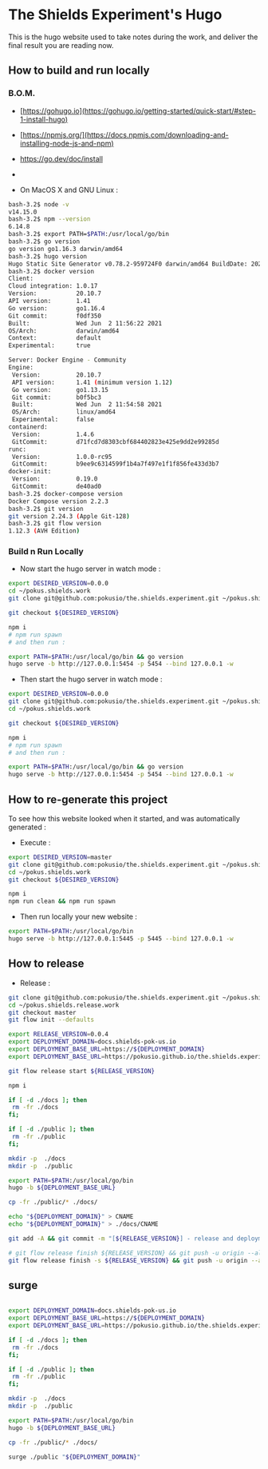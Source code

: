 # The Shields Experiment's Hugo


This is the hugo website used to take notes during the work, and deliver the final result you are reading now.


<!--


One day, i learned how quickly you can set up a visitor counter using `visitor-badge.glitch.me`.

That Day, I realized how beautifully powerful the badge pattern can be: try implement a visitor counter yourself, from scratch, that can count visits with a different counter for every page...

All in all, this work is about designing an architecture for a static website :
* the static website is managed with one of the following CMS :
  * `hugo`
  * `Gatsby`
  * `Directus`

## Architecture

![Architecture big pic](./documentation/images/architecture/architecture-all.drawio.png)

 -->



## How to build and run locally

### B.O.M.

* [https://gohugo.io](https://gohugo.io/getting-started/quick-start/#step-1-install-hugo)
* [https://npmjs.org/](https://docs.npmjs.com/downloading-and-installing-node-js-and-npm)
* https://go.dev/doc/install
*


* On MacOS X and GNU Linux :

```bash
bash-3.2$ node -v
v14.15.0
bash-3.2$ npm --version
6.14.8
bash-3.2$ export PATH=$PATH:/usr/local/go/bin
bash-3.2$ go version
go version go1.16.3 darwin/amd64
bash-3.2$ hugo version
Hugo Static Site Generator v0.78.2-959724F0 darwin/amd64 BuildDate: 2020-11-13T10:07:09Z
bash-3.2$ docker version
Client:
Cloud integration: 1.0.17
Version:           20.10.7
API version:       1.41
Go version:        go1.16.4
Git commit:        f0df350
Built:             Wed Jun  2 11:56:22 2021
OS/Arch:           darwin/amd64
Context:           default
Experimental:      true

Server: Docker Engine - Community
Engine:
 Version:          20.10.7
 API version:      1.41 (minimum version 1.12)
 Go version:       go1.13.15
 Git commit:       b0f5bc3
 Built:            Wed Jun  2 11:54:58 2021
 OS/Arch:          linux/amd64
 Experimental:     false
containerd:
 Version:          1.4.6
 GitCommit:        d71fcd7d8303cbf684402823e425e9dd2e99285d
runc:
 Version:          1.0.0-rc95
 GitCommit:        b9ee9c6314599f1b4a7f497e1f1f856fe433d3b7
docker-init:
 Version:          0.19.0
 GitCommit:        de40ad0
bash-3.2$ docker-compose version
Docker Compose version 2.2.3
bash-3.2$ git version
git version 2.24.3 (Apple Git-128)
bash-3.2$ git flow version
1.12.3 (AVH Edition)
```

### Build n Run Locally

* Now start the hugo server in watch mode :

```bash
export DESIRED_VERSION=0.0.0
cd ~/pokus.shields.work
git clone git@github.com:pokusio/the.shields.experiment.git ~/pokus.shields.work

git checkout ${DESIRED_VERSION}

npm i
# npm run spawn
# and then run :

export PATH=$PATH:/usr/local/go/bin && go version
hugo serve -b http://127.0.0.1:5454 -p 5454 --bind 127.0.0.1 -w

```


* Then start the hugo server in watch mode :

```bash
export DESIRED_VERSION=0.0.0
git clone git@github.com:pokusio/the.shields.experiment.git ~/pokus.shields.work
cd ~/pokus.shields.work

git checkout ${DESIRED_VERSION}

npm i
# npm run spawn
# and then run :

export PATH=$PATH:/usr/local/go/bin && go version
hugo serve -b http://127.0.0.1:5454 -p 5454 --bind 127.0.0.1 -w

```

## How to re-generate this project

To see how this website looked when it started, and was automatically generated :

* Execute :

```bash
export DESIRED_VERSION=master
git clone git@github.com:pokusio/the.shields.experiment.git ~/pokus.shields.work
cd ~/pokus.shields.work
git checkout ${DESIRED_VERSION}

npm i
npm run clean && npm run spawn
```

* Then run locally your new website :

```bash
export PATH=$PATH:/usr/local/go/bin
hugo serve -b http://127.0.0.1:5445 -p 5445 --bind 127.0.0.1 -w
```


## How to release

* Release :

```bash
git clone git@github.com:pokusio/the.shields.experiment.git ~/pokus.shields.release.work
cd ~/pokus.shields.release.work
git checkout master
git flow init --defaults

export RELEASE_VERSION=0.0.4
export DEPLOYMENT_DOMAIN=docs.shields-pok-us.io
export DEPLOYMENT_BASE_URL=https://${DEPLOYMENT_DOMAIN}
export DEPLOYMENT_BASE_URL=https://pokusio.github.io/the.shields.experiment/

git flow release start ${RELEASE_VERSION}

npm i

if [ -d ./docs ]; then
 rm -fr ./docs
fi;

if [ -d ./public ]; then
 rm -fr ./public
fi;

mkdir -p  ./docs
mkdir -p  ./public

export PATH=$PATH:/usr/local/go/bin
hugo -b ${DEPLOYMENT_BASE_URL}

cp -fr ./public/* ./docs/

echo "${DEPLOYMENT_DOMAIN}" > CNAME
echo "${DEPLOYMENT_DOMAIN}" > ./docs/CNAME

git add -A && git commit -m "[${RELEASE_VERSION}] - release and deployment" && git push -u origin HEAD

# git flow release finish ${RELEASE_VERSION} && git push -u origin --all  && git push -u origin --tags
git flow release finish -s ${RELEASE_VERSION} && git push -u origin --all  && git push -u origin --tags

```




## surge


```bash

export DEPLOYMENT_DOMAIN=docs.shields-pok-us.io
export DEPLOYMENT_BASE_URL=https://${DEPLOYMENT_DOMAIN}
export DEPLOYMENT_BASE_URL=https://pokusio.github.io/the.shields.experiment/

if [ -d ./docs ]; then
 rm -fr ./docs
fi;

if [ -d ./public ]; then
 rm -fr ./public
fi;

mkdir -p  ./docs
mkdir -p  ./public

export PATH=$PATH:/usr/local/go/bin
hugo -b ${DEPLOYMENT_BASE_URL}

cp -fr ./public/* ./docs/

surge ./public "${DEPLOYMENT_DOMAIN}"

```
